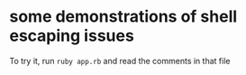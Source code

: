 # some demonstrations of shell escaping issues

To try it, run `ruby app.rb` and read the comments in that file
